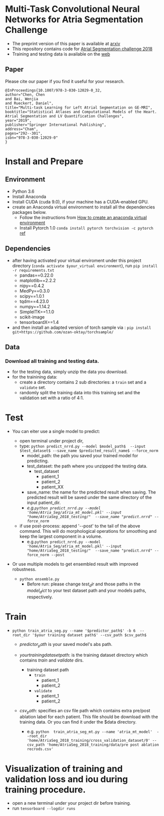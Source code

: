 # Multi-Task Convolutional Neural Networks for Atria Segmentation Challenge
- The preprint version of this paper is available at [arxiv](https://arxiv.org/abs/1810.13205)
- This repository contains code for [Atrial Segmentation challenge 2018](http://atriaseg2018.cardiacatlas.org/)
- Training and testing data is available on the [web](https://drive.google.com/file/d/1TfLSZh-SbiKAT-evnmYZ81vnnWYSagwj/view)

## Paper
Please cite our paper if you find it useful for your research.

```
@InProceedings{10.1007/978-3-030-12029-0_32,
author="Chen, Chen
and Bai, Wenjia
and Rueckert, Daniel",
title="Multi-task Learning for Left Atrial Segmentation on GE-MRI",
booktitle="Statistical Atlases and Computational Models of the Heart. Atrial Segmentation and LV Quantification Challenges",
year="2019",
publisher="Springer International Publishing",
address="Cham",
pages="292--301",
isbn="978-3-030-12029-0"
}
```

# Install and Prepare
## Environment
- Python 3.6
- Install Anaconda
- Install CUDA (cuda 9.0), if your machine has a CUDA-enabled GPU.
- create an Anaconda virtual environment to install all the dependencies packages below.
    - Follow the instructions from [How to create an anaconda virtual environment](https://dziganto.github.io/data%20science/python/anaconda/Creating-Conda-Environments/)
    - Install Pytorch 1.0 `conda install pytorch torchvision -c pytorch` [ref](https://pytorch.org/get-started/locally/)

## Dependencies
- after having activated your virtual enviroment under this project directory (`conda activate $your_virtual environment`), run `pip install -r requirements.txt`
    - pandas==0.22.0
    - matplotlib==2.2.2
    - nipy==0.4.2
    - MedPy==0.3.0
    - scipy==1.0.1
    - tqdm==4.23.0
    - numpy==1.14.2
    - SimpleITK==1.1.0
    - scikit-image
    - tensorboardX==1.4
- and then install an adapted version of torch sample via : `pip install git+https://github.com/ozan-oktay/torchsample/`


## Data
### Download all training and testing data.
 - for the testing data, simply unzip the data you download.
 - for the trainining data:
    - create a directory contains 2 sub directories: a `train` set and a `validate` set.
    - randomly split the training data into this training set and the validation set with a ratio of 4:1.


# Test
- You can eiter use a single model to predict:
    - open terminal under project dir,
    - type: `python predict_nrrd.py --model $model_path$  --input $test_dataset$ --save_name $predicted_result_name$ --force_norm`
        - model_path: the path you saved your trained model for predicting.
        - test_dataset: the path where you unzipped the testing data.
            - test_dataset
                - patient_1
                - patient_2
                - patient_XX
        - save_name: the name for the predicted result when saving. The predicted result will be saved under the same directory of the input patient_dir.
        - *e.g.`python predict_nrrd.py --model 'home/Atria_Seg/atria_mt_model.pkl' --input "home/AtriaSeg_2018_testing/"  --save_name "predict.nrrd" --force_norm`*
    - if use post-process: append '--post' to the tail of the above command. This will do morphological operations for smoothing and keep the largest component in a volume.
        - e.g.`python predict_nrrd.py --model 'home/Atria_Seg/atria_mt_model.pkl' --input "home/AtriaSeg_2018_testing/"  --save_name "predict.nrrd" --force_norm --post`


- Or use multiple models to get ensembled result with improved robustness.
    - `python ensemble.py`
        - Before run: please change $test_dir$ and those paths in the $model_dict$ to your test dataset path and your models paths, respectively.


# Train
- `python train_atria_seg.py --name '$predictor_path$' -b 6  --root_dir '$your training dataset path$' --csv_path $csv_path$ `
    - $predictor_path$ is your saved model's abs path.
    - $your training dataset path$: is the training dataset directory which contains *train* and *validate* dirs.
        - training dataset path
            - `train`
                - patient_1
                - patient_2
            - `validate`
                - patient_1
                - patient_2
    - $csv_path$: specifies an csv file path which contains extra pre/post ablation label for each patient. This file should be download with the training data. Or you can find it under the $data directory.

        - e.g. `python  train_atria_seg_mt.py --name 'atria_mt_model'  --root_dir 'home/AtriaSeg_2018_training/cross_validation_dataset/0' --csv_path 'home/AtriaSeg_2018_training/data/pre post ablation recrods.csv'`


# Visualization of training and validation loss and iou during training procedure.
- open a new terminal under your project dir before training.
- run `tensorboard --logdir runs`


